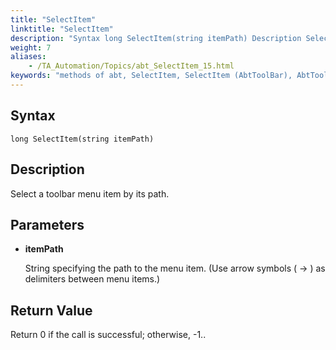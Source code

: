 ```yaml
--- 
title: "SelectItem"
linktitle: "SelectItem"
description: "Syntax long SelectItem(string itemPath) Description Select a toolbar menu item by its path. Parameters itemPath String specifying the path to the menu item. (Use arrow symbols ( -&gt; ) as delimiters ..."
weight: 7
aliases: 
    - /TA_Automation/Topics/abt_SelectItem_15.html
keywords: "methods of abt, SelectItem, SelectItem (AbtToolBar), AbtToolBar, selectitem, abttoolbar selectitem, select item on toolbar, select toolbar item by path"
---
```


## Syntax

`long SelectItem(string itemPath)`

## Description

Select a toolbar menu item by its path.

## Parameters

-   **itemPath**

    String specifying the path to the menu item. \(Use arrow symbols \( -\> \) as delimiters between menu items.\)


## Return Value

Return 0 if the call is successful; otherwise, -1..



